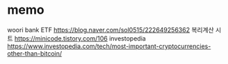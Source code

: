 # memo
woori bank ETF https://blog.naver.com/sol0515/222649256362
복리계산 시트 https://minicode.tistory.com/106
investopedia https://www.investopedia.com/tech/most-important-cryptocurrencies-other-than-bitcoin/
